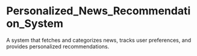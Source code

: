 # Personalized_News_Recommendation_System
A system that fetches and categorizes news, tracks user preferences, and provides personalized recommendations.
